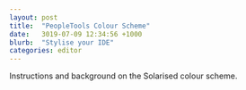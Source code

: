 ```yaml
---
layout: post
title:  "PeopleTools Colour Scheme"
date:   3019-07-09 12:34:56 +1000
blurb:  "Stylise your IDE"
categories: editor
---
```


Instructions and background on the Solarised colour scheme.

